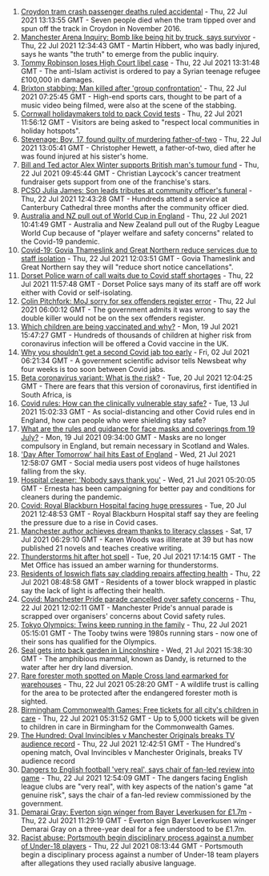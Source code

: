 1. [Croydon tram crash passenger deaths ruled accidental](https://www.bbc.co.uk/news/uk-england-london-57721493) - Thu, 22 Jul 2021 13:13:55 GMT - Seven people died when the tram tipped over and spun off the track in Croydon in November 2016.
2. [Manchester Arena Inquiry: Bomb like being hit by truck, says survivor](https://www.bbc.co.uk/news/uk-england-manchester-57930538) - Thu, 22 Jul 2021 12:34:43 GMT - Martin Hibbert, who was badly injured, says he wants "the truth" to emerge from the public inquiry.
3. [Tommy Robinson loses High Court libel case](https://www.bbc.co.uk/news/uk-england-leeds-57930901) - Thu, 22 Jul 2021 13:31:48 GMT - The anti-Islam activist is ordered to pay a Syrian teenage refugee £100,000 in damages.
4. [Brixton stabbing: Man killed after 'group confrontation'](https://www.bbc.co.uk/news/uk-england-london-57925768) - Thu, 22 Jul 2021 07:25:45 GMT - High-end sports cars, thought to be part of a music video being filmed, were also at the scene of the stabbing.
5. [Cornwall holidaymakers told to pack Covid tests](https://www.bbc.co.uk/news/uk-england-cornwall-57927359) - Thu, 22 Jul 2021 11:56:12 GMT - Visitors are being asked to "respect local communities in holiday hotspots".
6. [Stevenage: Boy, 17, found guilty of murdering father-of-two](https://www.bbc.co.uk/news/uk-england-beds-bucks-herts-57930896) - Thu, 22 Jul 2021 13:05:41 GMT - Christopher Hewett, a father-of-two, died after he was found injured at his sister's home.
7. [Bill and Ted actor Alex Winter supports British man's tumour fund](https://www.bbc.co.uk/news/uk-england-leeds-57926187) - Thu, 22 Jul 2021 09:45:44 GMT - Christian Laycock's cancer treatment fundraiser gets support from one of the franchise's stars.
8. [PCSO Julia James: Son leads tributes at community officer's funeral](https://www.bbc.co.uk/news/uk-england-kent-57920198) - Thu, 22 Jul 2021 12:43:28 GMT - Hundreds attend a service at Canterbury Cathedral three months after the community officer died.
9. [Australia and NZ pull out of World Cup in England](https://www.bbc.co.uk/sport/rugby-league/57925720) - Thu, 22 Jul 2021 10:41:49 GMT - Australia and New Zealand pull out of the Rugby League World Cup because of "player welfare and safety concerns" related to the Covid-19 pandemic.
10. [Covid-19: Govia Thameslink and Great Northern reduce services due to staff isolation](https://www.bbc.co.uk/news/uk-england-beds-bucks-herts-57920765) - Thu, 22 Jul 2021 12:03:51 GMT - Govia Thameslink and Great Northern say they will "reduce short notice cancellations".
11. [Dorset Police warn of call waits due to Covid staff shortages](https://www.bbc.co.uk/news/uk-england-dorset-57929251) - Thu, 22 Jul 2021 11:57:48 GMT - Dorset Police says many of its staff are off work either with Covid or self-isolating.
12. [Colin Pitchfork: MoJ sorry for sex offenders register error](https://www.bbc.co.uk/news/uk-england-leicestershire-57920167) - Thu, 22 Jul 2021 06:00:12 GMT - The government admits it was wrong to say the double killer would not be on the sex offenders register.
13. [Which children are being vaccinated and why?](https://www.bbc.co.uk/news/health-57888429) - Mon, 19 Jul 2021 15:47:27 GMT - Hundreds of thousands of children at higher risk from coronavirus infection will be offered a Covid vaccine in the UK.
14. [Why you shouldn't get a second Covid jab too early](https://www.bbc.co.uk/news/newsbeat-57682233) - Fri, 02 Jul 2021 06:21:34 GMT - A government scientific advisor tells Newsbeat why four weeks is too soon between Covid jabs.
15. [Beta coronavirus variant: What is the risk?](https://www.bbc.co.uk/news/health-55534727) - Tue, 20 Jul 2021 12:04:25 GMT - There are fears that this version of coronavirus, first identified in South Africa, is
16. [Covid rules: How can the clinically vulnerable stay safe?](https://www.bbc.co.uk/news/health-51997151) - Tue, 13 Jul 2021 15:02:33 GMT - As social-distancing and other Covid rules end in England, how can people who were shielding stay safe?
17. [What are the rules and guidance for face masks and coverings from 19 July?](https://www.bbc.co.uk/news/health-51205344) - Mon, 19 Jul 2021 09:34:00 GMT - Masks are no longer compulsory in England, but remain necessary in Scotland and Wales.
18. ['Day After Tomorrow' hail hits East of England](https://www.bbc.co.uk/news/uk-england-essex-57918556) - Wed, 21 Jul 2021 12:58:07 GMT - Social media users post videos of huge hailstones falling from the sky.
19. [Hospital cleaner: 'Nobody says thank you'](https://www.bbc.co.uk/news/uk-england-london-57909642) - Wed, 21 Jul 2021 05:20:05 GMT - Ernesta has been campaigning for better pay and conditions for cleaners during the pandemic.
20. [Covid: Royal Blackburn Hospital facing huge pressures](https://www.bbc.co.uk/news/uk-england-lancashire-57900021) - Tue, 20 Jul 2021 12:48:53 GMT - Royal Blackburn Hospital staff say they are feeling the pressure due to a rise in Covid cases.
21. [Manchester author achieves dream thanks to literacy classes](https://www.bbc.co.uk/news/uk-england-manchester-57867004) - Sat, 17 Jul 2021 06:29:10 GMT - Karen Woods was illiterate at 39 but has now published 21 novels and teaches creative writing.
22. [Thunderstorms hit after hot spell](https://www.bbc.co.uk/news/uk-england-essex-57909228) - Tue, 20 Jul 2021 17:14:15 GMT - The Met Office has issued an amber warning for thunderstorms.
23. [Residents of Ipswich flats say cladding repairs affecting health](https://www.bbc.co.uk/news/uk-england-suffolk-57916147) - Thu, 22 Jul 2021 08:48:58 GMT - Residents of a tower block wrapped in plastic say the lack of light is affecting their health.
24. [Covid: Manchester Pride parade cancelled over safety concerns](https://www.bbc.co.uk/news/uk-england-manchester-57919317) - Thu, 22 Jul 2021 12:02:11 GMT - Manchester Pride's annual parade is scrapped over organisers' concerns about Covid safety rules.
25. [Tokyo Olympics: Twins keep running in the family](https://www.bbc.co.uk/news/uk-england-leicestershire-57847346) - Thu, 22 Jul 2021 05:15:01 GMT - The Tooby twins were 1980s running stars - now one of their sons has qualified for the Olympics.
26. [Seal gets into back garden in Lincolnshire](https://www.bbc.co.uk/news/uk-england-lincolnshire-57916679) - Wed, 21 Jul 2021 15:38:30 GMT - The amphibious mammal, known as Dandy, is returned to the water after her dry land diversion.
27. [Rare forester moth spotted on Maple Cross land earmarked for warehouses](https://www.bbc.co.uk/news/uk-england-beds-bucks-herts-57918277) - Thu, 22 Jul 2021 05:28:20 GMT - A wildlife trust is calling for the area to be protected after the endangered forester moth is sighted.
28. [Birmingham Commonwealth Games: Free tickets for all city's children in care](https://www.bbc.co.uk/news/uk-england-birmingham-57922277) - Thu, 22 Jul 2021 05:31:52 GMT - Up to 5,000 tickets will be given to children in care in Birmingham for the Commonwealth Games.
29. [The Hundred: Oval Invincibles v Manchester Originals breaks TV audience record](https://www.bbc.co.uk/sport/cricket/57930830) - Thu, 22 Jul 2021 12:42:51 GMT - The Hundred's opening match, Oval Invincibles v Manchester Originals, breaks TV audience record
30. [Dangers to English football 'very real', says chair of fan-led review into game](https://www.bbc.co.uk/sport/football/57929695) - Thu, 22 Jul 2021 12:54:09 GMT - The dangers facing English league clubs are "very real", with key aspects of the nation's game "at genuine risk", says the chair of a fan-led review commissioned by the government.
31. [Demarai Gray: Everton sign winger from Bayer Leverkusen for £1.7m](https://www.bbc.co.uk/sport/football/57916930) - Thu, 22 Jul 2021 11:29:19 GMT - Everton sign Bayer Leverkusen winger Demarai Gray on a three-year deal for a fee understood to be £1.7m.
32. [Racist abuse: Portsmouth begin disciplinary process against a number of Under-18 players](https://www.bbc.co.uk/sport/football/57926842) - Thu, 22 Jul 2021 08:13:44 GMT - Portsmouth begin a disciplinary process against a number of Under-18 team players after allegations they used racially abusive language.
